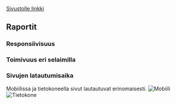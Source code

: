 [Sivustolle linkki](Lopputyo/index.html)

## Raportit

### Responsiivisuus

### Toimivuus eri selaimilla



### Sivujen latautumisaika

Mobiilissa ja tietokoneella sivut lautautuvat erinomaisesti.
![Mobiili]()
![Tietokone]()
